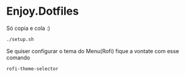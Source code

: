 # Enjoy.Dotfiles
Só copia e cola :)

```sh
./setup.sh
```
Se quiser configurar o tema do Menu(Rofi) fique a vontate com esse comando
```sh
rofi-theme-selector
```
